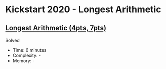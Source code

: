 # Kickstart 2020 - Longest Arithmetic

## [Longest Arithmetic (4pts, 7pts)](https://codingcompetitions.withgoogle.com/kickstart/round/000000000019ff47/00000000003bf4ed)

Solved

* Time: 6 minutes
* Complexity: -
* Memory: -
